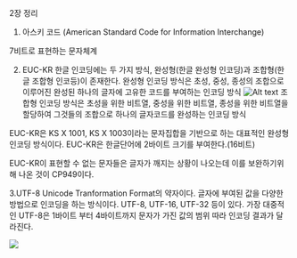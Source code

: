 2장 정리

1. 아스키 코드 (American Standard Code for Information Interchange)

7비트로 표현하는 문자체계

2. EUC-KR
한글 인코딩에는 두 가지 방식, 완성형(한글 완성형 인코딩)과 조합형(한글 조합형 인코등)이 존재한다.
완성형 인코딩 방식은 초성, 중성, 종성의 조합으로 이루어진 완성된 하나의 글자에 고유한 코드를 부여하는 인코딩 방식
![Alt text](image.png)
조합형 인코딩 방식은 초성을 위한 비트열, 중성을 위한 비트열, 종성을 위한 비트열을 할당하여 그것들의 조합으로 하나의 글자코드를 완성하는 인코딩 방식

EUC-KR은 KS X 1001, KS X 1003이라는 문자집합을 기반으로 하는 대표적인 완성형 인코딩 방식이다. EUC-KR은 한글단어에 2바이트 크기를 부여한다.(16비트)

EUC-KR이 표현할 수 없는 문자들은 글자가 깨지는 상황이 나오는데 이를 보완하기위해 나온 것이 CP949이다.


3.UTF-8
Unicode Tranformation Format의 약자이다.
글자에 부여된 값을 다양한 방법으로 인코딩을 하는 방식이다. UTF-8, UTF-16, UTF-32 등이 있다.
가장 대중적인 UTF-8은 1바이트 부터 4바이트까지 문자가 가진 값의 범위 따라 인코딩 결과가 달라진다.

![](image-1.png)


